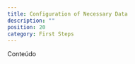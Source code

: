 ```yaml
---
title: Configuration of Necessary Data
description: ""
position: 20
category: First Steps
---
```


Conteúdo
